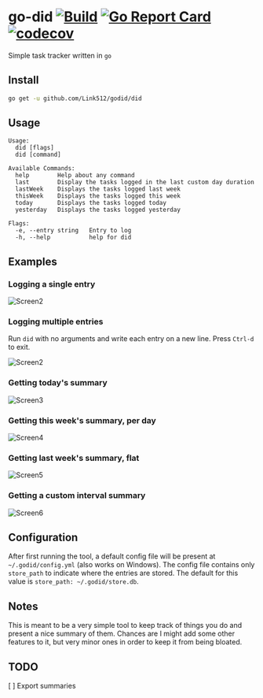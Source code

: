 
# go-did [![Build](https://travis-ci.org/Link512/godid.svg?&branch=master)](https://travis-ci.org/Link512/godid) [![Go Report Card](https://goreportcard.com/badge/github.com/Link512/godid)](https://goreportcard.com/report/github.com/Link512/godid) [![codecov](https://codecov.io/gh/Link512/godid/branch/master/graph/badge.svg)](https://codecov.io/gh/Link512/godid)

Simple task tracker written in `go`

## Install

```bash
go get -u github.com/Link512/godid/did
```

## Usage

```text
Usage:
  did [flags]
  did [command]

Available Commands:
  help        Help about any command
  last        Display the tasks logged in the last custom day duration
  lastWeek    Displays the tasks logged last week
  thisWeek    Displays the tasks logged this week
  today       Displays the tasks logged today
  yesterday   Displays the tasks logged yesterday

Flags:
  -e, --entry string   Entry to log
  -h, --help           help for did
```

## Examples

### Logging a single entry

![Screen2](https://i.imgur.com/NxiKuv2.png)

### Logging multiple entries

Run `did` with no arguments and write each entry on a new line. Press `Ctrl-d` to exit.

![Screen2](https://i.imgur.com/A7ws0YH.png)

### Getting today's summary

![Screen3](https://i.imgur.com/u9UIqwX.png)

### Getting this week's summary, per day

![Screen4](https://i.imgur.com/386ikhB.png)

### Getting last week's summary, flat

![Screen5](https://i.imgur.com/E1qpXSS.png)


### Getting a custom interval summary

![Screen6](https://i.imgur.com/8tEt6it.png)

## Configuration

After first running the tool, a default config file will be present at `~/.godid/config.yml` (also works on Windows). The config file contains only `store_path` to indicate where the entries are stored. The default for this value is `store_path: ~/.godid/store.db`.

## Notes

This is meant to be a very simple tool to keep track of things you do and present a nice summary of them. Chances are I might add some other features to it, but very minor ones in order to keep it from being bloated.

## TODO

[ ] Export summaries
